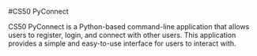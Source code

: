 #CS50 PyConnect

CS50 PyConnect is a Python-based command-line application that allows users to register, login, and connect with other users. This application provides a simple and easy-to-use interface for users to interact with.
